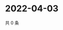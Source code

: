 # 2022-04-03

共 0 条

<!-- BEGIN WEIBO -->
<!-- 最后更新时间 Sun Apr 03 2022 11:25:43 GMT+0800 (China Standard Time) -->

<!-- END WEIBO -->
